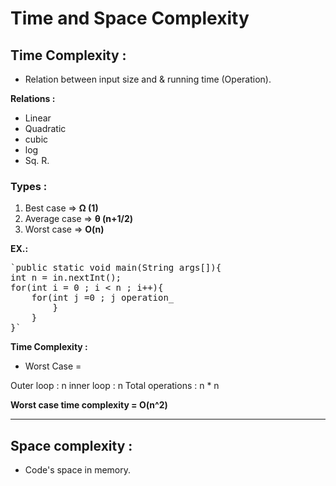 # Time and Space Complexity 

## Time Complexity : 
- Relation between input size and & running time (Operation).

**Relations :** 
- Linear
- Quadratic 
- cubic
- log
- Sq. R.

### Types :
1. Best case => **Ω (1)** 
2. Average case => **θ (n+1/2)**
3. Worst case => **O(n)**

**EX.:** 
<pre>
`public static void main(String args[]){
int n = in.nextInt();
for(int i = 0 ; i < n ; i++){
    for(int j =0 ; j<n;j++){
        sout("Hello"); _----> operation_
        }
    }
}`
</pre>

**Time Complexity :** 
- Worst Case =  

Outer loop : n
inner loop : n
Total operations : n * n

**Worst case time complexity = O(n^2)**

------------------------------------------------------

## Space complexity :
- Code's space in memory.